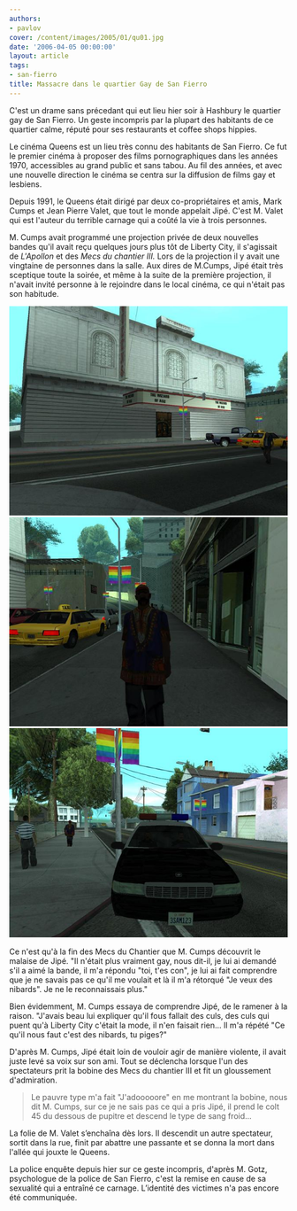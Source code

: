 ```yaml
---
authors:
- pavlov
cover: /content/images/2005/01/qu01.jpg
date: '2006-04-05 00:00:00'
layout: article
tags:
- san-fierro
title: Massacre dans le quartier Gay de San Fierro
---
```



C'est un drame sans précedant qui eut lieu hier soir à Hashbury le quartier gay de San Fierro. Un geste incompris par la plupart des habitants de ce quartier calme, réputé pour ses restaurants et coffee shops hippies.

Le cinéma Queens est un lieu très connu des habitants de San Fierro. Ce fut le premier cinéma à proposer des films pornographiques dans les années 1970, accessibles au grand public et sans tabou. Au fil des années, et avec une nouvelle direction le cinéma se centra sur la diffusion de films gay et lesbiens.

Depuis 1991, le Queens était dirigé par deux co-propriétaires et amis, Mark Cumps et Jean Pierre Valet, que tout le monde appelait Jipé. C'est M. Valet qui est l'auteur du terrible carnage qui a coûté la vie à trois personnes.

M. Cumps avait programmé une projection privée de deux nouvelles bandes qu'il avait reçu quelques jours plus tôt de Liberty City, il s'agissait de _L'Apollon_ et des _Mecs du chantier III._ Lors de la projection il y avait une vingtaine de personnes dans la salle. Aux dires de M.Cumps, Jipé était très sceptique toute la soirée, et même à la suite de la première projection, il n'avait invité personne à le rejoindre dans le local cinéma, ce qui n'était pas son habitude.

![](/content/images/2005/01/qu01.jpg)
![](/content/images/2005/01/qu02.jpg)
![](/content/images/2005/01/qu03.jpg)

Ce n'est qu'à la fin des Mecs du Chantier que M. Cumps découvrit le malaise de Jipé. "Il n'était plus vraiment gay, nous dit-il, je lui ai demandé s'il a aimé la bande, il m'a répondu "toi, t'es con", je lui ai fait comprendre que je ne savais pas ce qu'il me voulait et là il m'a rétorqué "Je veux des nibards". Je ne le reconnaissais plus."

Bien évidemment, M. Cumps essaya de comprendre Jipé, de le ramener à la raison. "J'avais beau lui expliquer qu'il fous fallait des culs, des culs qui puent qu'à Liberty City c'était la mode, il n'en faisait rien... Il m'a répété "Ce qu'il nous faut c'est des nibards, tu piges?"

D'après M. Cumps, Jipé était loin de vouloir agir de manière violente, il avait juste levé sa voix sur son ami. Tout se déclencha lorsque l'un des spectateurs prit la bobine des Mecs du chantier III et fit un gloussement d'admiration.

> Le pauvre type m'a fait "J'adooooore" en me montrant la bobine, nous dit M. Cumps, sur ce je ne sais pas ce qui a pris Jipé, il prend le colt 45 du dessous de pupitre et descend le type de sang froid...

La folie de M. Valet s’enchaîna dès lors. Il descendit un autre spectateur, sortit dans la rue, finit par abattre une passante et se donna la mort dans l'allée qui jouxte le Queens.

La police enquête depuis hier sur ce geste incompris, d'après M. Gotz, psychologue de la police de San Fierro, c'est la remise en cause de sa sexualité qui a entraîné ce carnage. L’identité des victimes n'a pas encore été communiquée.